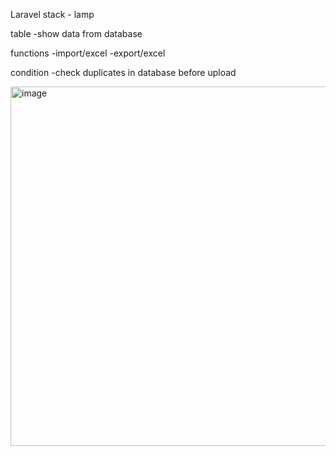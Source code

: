 Laravel
stack - lamp

table
-show data from database

functions
-import/excel
-export/excel

condition
-check duplicates in database before upload


<img width="575" alt="image" src="https://github.com/Leragas/ivtest/assets/70728167/083d48d3-e285-4937-9dea-22c1ac076411">

